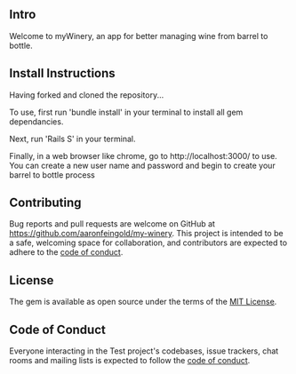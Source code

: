 ## Intro

Welcome to myWinery, an app for better managing wine from barrel to bottle.

## Install Instructions
Having forked and cloned the repository...

To use, first run 'bundle install' in your terminal to install all gem dependancies. 

Next, run 'Rails S' in your terminal. 

Finally, in a web browser like chrome, go to http://localhost:3000/ to use. You can create a new user name and password and begin to create your barrel to bottle process


## Contributing

Bug reports and pull requests are welcome on GitHub at https://github.com/aaronfeingold/my-winery. This project is intended to be a safe, welcoming space for collaboration, and contributors are expected to adhere to the [code of conduct](https://github.com/aaronfeingold/my_cocktail/blob/master/Flatiron/code/my-winery/CODE_OF_CONDUCT.md).


## License

The gem is available as open source under the terms of the [MIT License](https://opensource.org/licenses/MIT).

## Code of Conduct

Everyone interacting in the Test project's codebases, issue trackers, chat rooms and mailing lists is expected to follow the [code of conduct](https://github.com/aaronfeingold/my_cocktail/blob/master/Flatiron/code/my_cocktail/CODE_OF_CONDUCT.md).